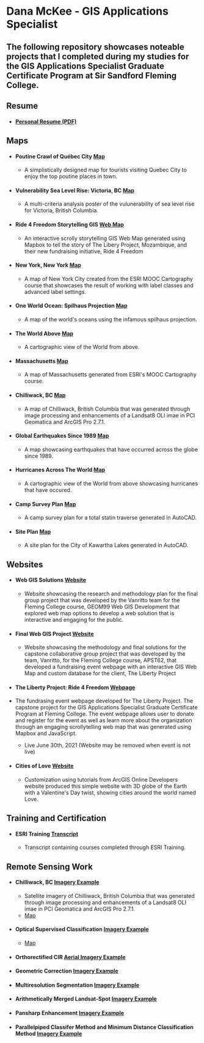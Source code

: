 # Dana McKee - GIS Applications Specialist
## **The following repository showcases noteable projects that I completed during my studies for the GIS Applications Specialist Graduate Certificate Program at Sir Sandford Fleming College.**

## Resume
* #### [Personal Resume (PDF)](https://danammckee.github.io/Projects/Profile/DanaMcKee_Resume.pdf)

## Maps

* #### Poutine Crawl of Québec City [Map](https://danammckee.github.io/Projects/Maps/PoutineCrawlofQuebecCity.pdf)
  * A simplistically designed map for tourists visiting Quebec City to enjoy the top poutine places in town.

* #### Vulnerability Sea Level Rise: Victoria, BC [Map](https://danammckee.github.io/Projects/Maps/SeaLevelRise_Victoria_BC.pdf)
  * A multi-criteria analysis poster of the vulunerability of sea level rise for Victoria, British Columbia.

* #### Ride 4 Freedom Storytelling GIS [Web Map](https://vanritto.github.io/libertyproject/storymap/index.html)
  * An interactive scrolly storytelling GIS Web Map generated using Mapbox to tell the story of The Libery Project, Mozambique, and their new fundraising initiative, Ride 4 Freedom

* #### New York, New York [Map](https://danammckee.github.io/Projects/Maps/NewYork.pdf)
  * A map of New York City created from the ESRI MOOC Cartography course that showcases the result of working with label classes and advanced label settings. 

* #### One World Ocean: Spilhaus Projection [Map](https://danammckee.github.io/Projects/Maps/Spilhaus_Projection.jpg)
  * A map of the world's oceans using the infamous spilhaus projection. 

* #### The World Above [Map](https://danammckee.github.io/Projects/Maps/TheWorld.jpg)
  * A cartographic view of the World from above. 

* #### Massachusetts [Map](https://danammckee.github.io/Projects/Maps/MapOfMassachusetts.JPG)
  * A map of Massachusetts generated from ESRI's MOOC Cartography course.

* #### Chilliwack, BC [Map](https://danammckee.github.io/Projects/Maps/Chilliwack_BC_SatelliteImagery.jpg)
  * A map of Chilliwack, British Columbia that was generated through image processing and enhancements of a Landsat8 OLI imae in PCI Geomatica and ArcGIS Pro 2.7.1.

* #### Global Earthquakes Since 1989 [Map](https://danammckee.github.io/Projects/Maps/Earthquakes_Since_1989.jpg)
  * A map showcasing earthquakes that have occurred across the globe since 1989.

* #### Hurricanes Across The World [Map](https://danammckee.github.io/Projects/Maps/World_Hurricanes.jpg)
  *  A cartographic view of the World from above showcasing hurricanes that have occured.

* #### Camp Survey Plan [Map](https://danammckee.github.io/Projects/Maps/CampSurveyPlan_TotalStationTraverse_BarkLake2014.JPG)
  * A camp survey plan for a total statin traverse generated in AutoCAD.

* #### Site Plan [Map](https://danammckee.github.io/Projects/Maps/SitePlan_S1-2Lot18Concession5.JPG)
  * A site plan for the City of Kawartha Lakes generated in AutoCAD.

## Websites

* #### Web GIS Solutions [Website](https://luna.flemingcollege.ca/geom99/2021/web1/index.html)
  * Website showcasing the research and methodology plan for the final group project that was developed by the Vanritto team for the Fleming College course, GEOM99 Web GIS Development that explored web map options to develop a web solution that is interactive and engaging for the public. 

* #### Final Web GIS Project [Website](https://vanritto.github.io/2115libertyproject/index.html)
  * Website showcasing the methodology and final solutions for the capstone collaborative group project that was developed by the team, Vanritto, for the Fleming College course, APST62, that developed a fundraising event webpage with an interactive GIS Web Map and custom database for the client, The Liberty Project
  
* #### The Liberty Project: Ride 4 Freedom [Webpage](https://www.the-libertyproject.org/ride-4-freedom)
 * The fundrasing event webpage developed for The Liberty Project. The capstone project for the GIS Applications Specialist Graduate Certificate Program at Fleming College. The event webpage allows user to donate and register for the event as well as learn more about the organization through an engaging scrollytelling web map that was generated using Mapbox and JavaScript.
   * Live June 30th, 2021 (Website may be removed when event is not live)
   
<!-- * #### Exploring GNSS Accuracy and Precision [ESRI Story Map](https://storymaps.arcgis.com/stories/486c2e8f1c4e43d28a85ecc38877fc4d)
  * An ESRI Story Map showcasing the explorations of GNSS accuracy and precision.

* #### COVID 19 Cases in Toronto, Ontario [ESRI Dashboard](https://fleming.maps.arcgis.com/apps/dashboards/d4b1d1890832486484e9274455c2a012)
  * AN ESRI Dashboard showcasing COVID-19 cases and Emergency Services in Toronto, Ontario by neighbourhood.

* #### British Columbia Ski Hills [Website](https://danammckee.github.io/Projects/Websites/BCSkiHills.html)
  * Using Google map technology, this simple website showcases all the ski hills in British Columbia. -->

* #### Cities of Love [Website](https://danammckee.github.io/Projects/Websites/Vday.html)
  * Customization using tutorials from ArcGIS Online Developers website produced this simple website with 3D globe of the Earth with a Valentine's Day twist, showing cities around the world named Love.

## Training and Certification

* #### ESRI Training [Transcript](https://danammckee.github.io/Projects/ESRITraining/Dana_McKee_ESRITrainingTranscript.pdf)
  * Transcript containing courses completed through ESRI Training.

## Remote Sensing Work

* #### Chilliwack, BC [Imagery Example](https://danammckee.github.io/Projects/RemoteSensing/Chilliwack_BC.jpg)
  * Satellite imagery of Chilliwack, British Columbia that was generated through image processing and enhancements of a Landsat8 OLI imae in PCI Geomatica and ArcGIS Pro 2.7.1.
  * [Map](https://danammckee.github.io/Projects/Maps/Chilliwack_BC_SatelliteImagery.jpg)

* #### Optical Supervised Classification [Imagery Example](https://danammckee.github.io/Projects/RemoteSensing/Optical_Supervised_Classification.jpg)
  * [Map](https://danammckee.github.io/Projects/RemoteSensing/OakRidgesMoraine.jpg)

* #### Orthorectified CIR [Aerial Imagery Example](https://danammckee.github.io/Projects/RemoteSensing/Orthorectified_CIR_Aerialimage.png)

* #### Geometric Correction [Imagery Example](https://danammckee.github.io/Projects/RemoteSensing/GeometricCorrection.JPG)

* #### Multiresolution Segmentation [Imagery Example](https://danammckee.github.io/Projects/RemoteSensing/Multiresolution_Segmentation.png)

* #### Arithmetically Merged Landsat-Spot [Imagery Example](https://danammckee.github.io/Projects/RemoteSensing/ArithmeticallyMerged_Landsat-Spot.jpg)

* #### Pansharp Enhancement [Imagery Example](https://danammckee.github.io/Projects/RemoteSensing/Pansharp.jpg)

* #### Parallelpiped Classifer Method and Minimum Distance Classification Method [Imagery Example](https://danammckee.github.io/Projects/RemoteSensing/ParallelpipedClassiferMethod_and_MinimumDistanceClassificationMethod.JPG)









  
